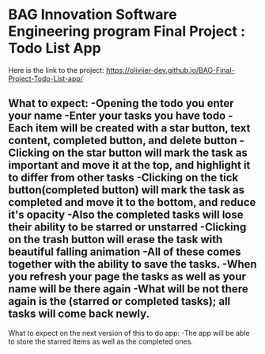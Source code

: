 # BAG Innovation Software Engineering program Final Project : Todo List App
Here is the link to the project: https://oliviier-dev.github.io/BAG-Final-Project-Todo-List-app/

What to expect:
  -Opening the todo you enter your name
  -Enter your tasks you have todo
  -Each item will be created with a star button, text content, completed button, and delete button
  -Clicking on the star button will mark the task as important and move it at the top, and highlight it to differ from other tasks
  -Clicking on the tick button(completed button) will mark the task as completed and move it to the bottom, and reduce it's opacity
  -Also the completed tasks will lose their ability to be starred or unstarred
  -Clicking on the trash button will erase the task with beautiful falling animation
  -All of these comes together with the ability to save the tasks.
  -When you refresh your page the tasks as well as your name will be there again
  -What will be not there again is the (starred or completed tasks); all tasks will come back newly.
  -

What to expect on the next version of this to do app:
  -The app will be able to store the starred items as well as the completed ones.
